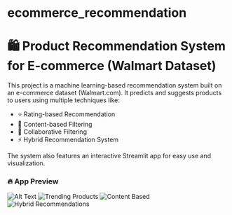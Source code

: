 # ecommerce_recommendation
# 🛍️ Product Recommendation System for E-commerce (Walmart Dataset)
This project is a machine learning-based recommendation system built on an e-commerce dataset (Walmart.com). It predicts and suggests products to users using multiple techniques like:

- ⭐ Rating-based Recommendation
- 🔎 Content-based Filtering
- 👥 Collaborative Filtering
- ⚡ Hybrid Recommendation System

The system also features an interactive Streamlit app for easy use and visualization.
### 🔥 App Preview
![Alt Text](images)
![Trending Products](images/Trending_products.png)
![Content Based](images/Content_base.png)
![Hybrid Recommendations](images/hybrid_products.png)
